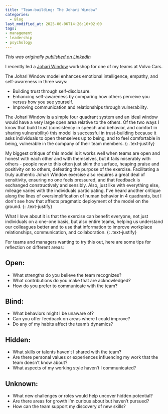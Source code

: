 ```yaml
---
title: "Team-building: The Johari Window"
categories:
  - Blog
last_modified_at: 2025-06-06T14:26:16+02:00
tags:
- management
- leadership
- psychology
---
```


*This was originally [published on LinkedIn][li]*

I recently led a [Johari Window][wiki] workshop for one of my teams at Volvo Cars.


The Johari Window model enhances emotional intelligence, empathy, and self-awareness in three ways:
* Building trust through self-disclosure.
* Enhancing self-awareness by comparing how others perceive you versus how you see yourself.
* Improving communication and relationships through vulnerability.

The Johari Window is a simple four quadrant system and an ideal window would have a very large open area relative to the others. Of the two ways I know that build trust (consistency in speech and behavior, and comfort in sharing vulnerability) this model is successful in trust-building because it asks individuals to open themselves up to being, and to feel comfortable in being, vulnerable in the company of their team members.
{: .text-justify}

My biggest critique of this model is it works well when teams are open and honest with each other and with themselves, but it fails miserably with others - people new to this often just skim the surface, heaping praise and positivity on to others, defeating the purpose of the exercise. Facilitating a truly authentic Johari Window exercise also requires a great deal of sensitivity, ensuring no one feels pressured, and that feedback is exchanged constructively and sensibly. Also, just like with everything else, mileage varies with the individuals participating. I've heard another critique along the lines of oversimplification of human behavior in 4 quadrants, but I don't see how that affects pragmatic deployment of the model on the ground.
{: .text-justify}

What I love about it is that the exercise can benefit everyone, not just individuals on a one-one basis, but also entire teams, helping us understand our colleagues better and to use that information to improve workplace relationships, communication, and collaboration.
{: .text-justify}

For teams and managers wanting to try this out, here are some tips for reflection on different areas:

Open:
----

* What strengths do you believe the team recognizes?
* What contributions do you make that are acknowledged?
* How do you prefer to communicate with the team?

Blind:
-----

* What behaviors might I be unaware of?
* Can you offer feedback on areas where I could improve?
* Do any of my habits affect the team’s dynamics?

Hidden:
------

* What skills or talents haven’t I shared with the team?
* Are there personal values or experiences influencing my work that the team doesn’t know about?
* What aspects of my working style haven’t I communicated?

Unknown:
-------

* What new challenges or roles would help uncover hidden potential?
* Are there areas for growth I’m curious about but haven’t pursued?
* How can the team support my discovery of new skills?

[li]: https://www.linkedin.com/posts/cajetanrodrigues_hiring-activity-7240234915139588096-EgaY
[wiki]: https://en.wikipedia.org/wiki/Johari_window